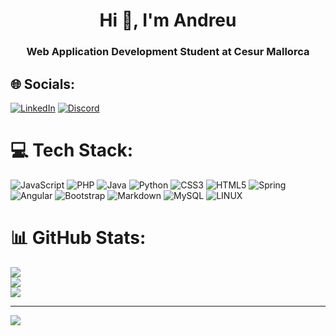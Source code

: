 <h1 align="center">Hi 👋, I'm Andreu</h1>
<h3 align="center">Web Application Development Student at Cesur Mallorca</h3>

## 🌐 Socials:
[![LinkedIn](https://img.shields.io/badge/LinkedIn-0077B5?style=for-the-badge&logo=linkedin&logoColor=white)](https://www.linkedin.com/in/andreu-martinez-gual-6a103b237/) [![Discord](https://img.shields.io/badge/Discord-7289DA?style=for-the-badge&logo=discord&logoColor=white)](https://discord.gg/#3082) 

# 💻 Tech Stack:
![JavaScript](https://img.shields.io/badge/JavaScript-F7DF1E?style=for-the-badge&logo=javascript&logoColor=black) ![PHP](https://img.shields.io/badge/PHP-777BB4?style=for-the-badge&logo=php&logoColor=white) ![Java](https://img.shields.io/badge/Java-ED8B00?style=for-the-badge&logo=openjdk&logoColor=white) ![Python](https://img.shields.io/badge/Python-3776AB?style=for-the-badge&logo=python&logoColor=white) ![CSS3](https://img.shields.io/badge/CSS3-1572B6?style=for-the-badge&logo=css3&logoColor=white) ![HTML5](https://img.shields.io/badge/HTML5-E34F26?style=for-the-badge&logo=html5&logoColor=white) ![Spring](https://img.shields.io/badge/Spring-6DB33F?style=for-the-badge&logo=spring&logoColor=white) ![Angular](https://img.shields.io/badge/Angular-DD0031?style=for-the-badge&logo=angular&logoColor=white) ![Bootstrap](https://img.shields.io/badge/Bootstrap-563D7C?style=for-the-badge&logo=bootstrap&logoColor=white) ![Markdown](https://img.shields.io/badge/Markdown-000000?style=for-the-badge&logo=markdown&logoColor=white) ![MySQL](https://img.shields.io/badge/MySQL-005C84?style=for-the-badge&logo=mysql&logoColor=white) ![LINUX](https://img.shields.io/badge/Linux-FCC624?style=for-the-badge&logo=linux&logoColor=black)

# 📊 GitHub Stats:
![](https://github-readme-stats.vercel.app/api?username=andreumagu&theme=dark&hide_border=true&include_all_commits=false&count_private=true)<br/>
![](https://github-readme-streak-stats.herokuapp.com/?user=andreumagu&theme=dark&hide_border=true)<br/>
![](https://github-readme-stats.vercel.app/api/top-langs/?username=andreumagu&theme=dark&hide_border=true&include_all_commits=false&count_private=true&layout=compact)

---

[![](https://visitcount.itsvg.in/api?id=andreumagu&label=Profile%20Views&color=12&icon=0&pretty=false)](https://visitcount.itsvg.in)
